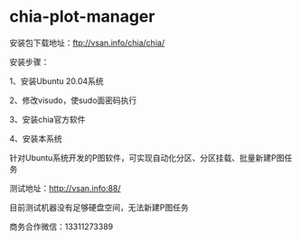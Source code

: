# chia-plot-manager
安装包下载地址：ftp://vsan.info/chia/chia/

安装步骤：

1、安装Ubuntu 20.04系统

2、修改visudo，使sudo面密码执行

3、安装chia官方软件

4、安装本系统

针对Ubuntu系统开发的P图软件，可实现自动化分区、分区挂载、批量新建P图任务

测试地址：http://vsan.info:88/

目前测试机器没有足够硬盘空间，无法新建P图任务

商务合作微信：13311273389

